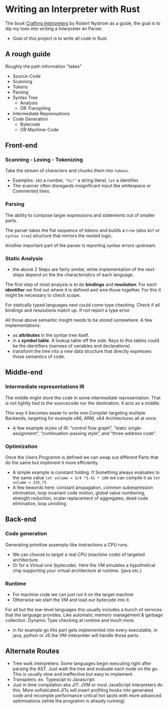# Writing an Interpreter with Rust
The book [Crafting Interpreters](https://craftinginterpreters.com/contents.html) by Robert Nystrom as a guide, the goal is to dip my toes into writing a Interpreter an Parser.
- Goal of this project is to write all code in Rust.


## A rough guide
Roughly the path information "takes"
- Source-Code
- Scanning
- Tokens
- Parsing
- Syntax Tree
    - Analysis
    - OR Transpiling
- Intermediate Reprensations
- Code Generation
    - Bytecode
    - OR Machine-Code

## Front-end
### Scanning - Lexing - Tokenizing
Take the stream of characters and chunks them into `tokens`.
- Examples: `103` a number, `"hi!"` a string literal, `let` a identifier.
- The scanner often disregards insignificant input like whitespace or Commented lines.

### Parsing
The ability to compose larger expressions and statements out of smaller parts.

The parser takes the flat sequence of tokens and builds a `tree` (also `AST` or `syntax tree`) structure that mirrors the nested logic.

Another important part of the parser is reporting syntax errors upstream.

### Static Analysis
- the above 2 Steps are fairly similar, while implementation of the next steps depend on the the characteristics of each language.

The first step of most analysis is to do **bindings** and **resolution**.
For each **identifier** we find out where it is defined and wire those together. For this it might be necessary to check scope.

For statically typed languages next could come type checking. Check if all bindings and resulutions match up. If not report a type error.

All those above semantic insight needs to be stored somewhere. A few implementations:
- as **attributes** in the syntax tree itself.
- in a **symbol table**. A lookup table off the side. Keys to this tables could be the identifiers (namees of variables and declarations)
- transform the tree into a new data structure that directly expresses those semantics of code.

## Middle-end
### Intermediate representations IR
The middle might store the code in some intermediate representation. That is not tightly tied to the sourcecode nor the destination. It acts as a middle.

This way it becomes easier to write one Compiler targeting multiple Backends, targeting for example x86, ARM, x64 Architectures all at once.

- A few example styles of IR: “control flow graph”, “static single-assignment”, “continuation-passing style”, and “three-address code”.

### Optimization
Once the Users Programm is defined we can swap out different Parts that do the same but impliment it more efficiently.

- A simple example is constant folding. If Something always evaluates to the same value `let volume = 3/4 *3.41 * 100` we can compile it as `let volume = 255.75`
- A few kewords here: constant propagation, common subexpression elimination, loop invariant code motion, global value numbering, strength reduction, scalar replacement of aggregates, dead code elimination, loop unrolling.

## Back-end

### Code generation
Generating primitive assemply-like instractions a CPU runs.
- We can choose to target a real CPU (machine code) of targeted architecture.
- Or for a Virtual one (bytecode). Here the VM emulates a hypothetical chip supporting your virtual architecture at runtime. (java etc.)

### Runtime
- For machine code we can just run it on the target machine
- Otherwise we start the VM and load our bytecode into it.

For all but the low-level languages this usually includes a bunch of services that the language provides. Like automatic memory management & garbage collection. Dynamic Type checking at runtime and much more.
- in for example go this part gets implemented into every executable, in java, python or JS the VM-interpreter will handle those parts.

## Alternate Routes
- Tree walk interpreters: Some languages begin executing right after parsing the AST. Just walk the tree and evaluate each node on the go. This is usually slow and ineffective but easy to implement.
- Transpilers: ex. Typescipt to Javascript.
- Just in time compilation aka JIT: JVM or most JavaScript interpreters do this. More sofisticated JITs will insert profiling hooks into generated code and recompile performance critical hot spots with more advanced optimisations (while the programm is already running)


